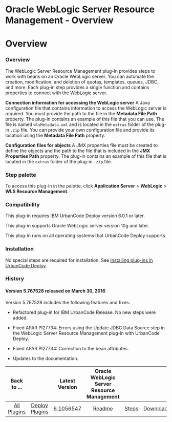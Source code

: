 
Oracle WebLogic Server Resource Management - Overview
=====================================================

# Overview



### Overview




 


The WebLogic Server Resource Management plug-in provides steps to work with beans on an Oracle 
WebLogic server. You can automate the creation, modification, and deletion of quotas, templates, queues, JDBC, and more.
 Each plug-in step provides a single function and contains properties to connect with the WebLogic server.



**Connection information for accessing the WebLogic server** A Java configuration file that contains information to 
access the WebLogic server is required. You must provide the path to the file in the **Metadata File Path** property. 
The plug-in contains an example of this file that you can use. The file is named `wlsMetadata.xml` and is located in the
 `extras` folder of the plug-in `.zip` file. You can provide your own configuration file and provide its location using 
the **Metadata File Path** property.


**Configuration files for objects** A JMX properties file must be created to 
define the objects and the path to the file that is included in the **JMX Properties Path** property. The plug-in 
contains an example of this file that is located in the `extras` folder of the plug-in `.zip` file.



### Step palette



To access this plug-in in the palette, click **Application Server** > **WebLogic** > **WLS Resource Management**.



### Compatibility


This plug-in requires IBM UrbanCode Deploy version 6.0.1 or later.


This plug-in supports Oracle 
WebLogic server version 10g and later.


This plug-in runs on all operating systems that UrbanCode Deploy supports.



### Installation


No special steps are required for installation. See [Installing plug-ins in UrbanCode 
Deploy](https://www.urbancode.com/resource/installing-plug-ins-in-urbancode-products/ "Installing plug-ins in UrbanCode 
Deploy").


### History


#### Version 5.767528 released on March 30, 2016


Version 5.767528 includes the following 
features and fixes:


* Refactored plug-in for IBM UrbanCode Release. No new steps were added.
* Fixed APAR PI27734: 
Errors using the Update JDBC Data Source step in the WebLogic Server Resource Management plug-in with UrbanCode Deploy.

* Fixed APAR PI27734: Correction to the bean attributes.
* Updates to the documentation.


|Back to ...||Latest Version|Oracle WebLogic Server Resource Management |||
| :---: | :---: | :---: | :---: | :---: | :---: |
|[All Plugins](../../index.md)|[Deploy Plugins](../README.md)|[6.1056547](https://raw.githubusercontent.com/UrbanCode/IBM-UCD-PLUGINS/main/files/plugin-air-WLS-Resource-Management/plugin-air-WLS-Resource-Management-6.1056547.zip)|[Readme](README.md)|[Steps](steps.md)|[Downloads](downloads.md)|
